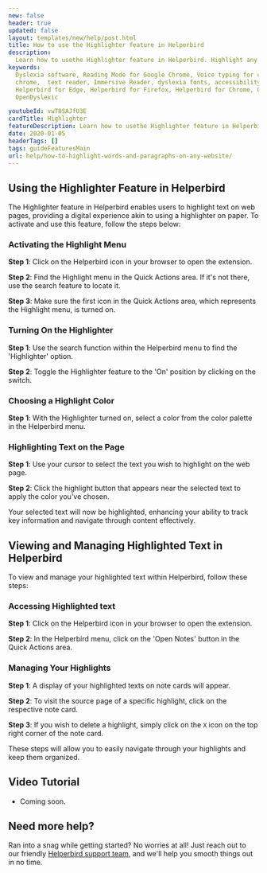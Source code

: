 ```yaml
---
new: false
header: true
updated: false
layout: templates/new/help/post.html
title: How to use the Highlighter feature in Helperbird
description:
  Learn how to usethe Highlighter feature in Helperbird. Highlight any word or paragraph on any website.
keywords:
  Dyslexia software, Reading Mode for Google Chrome, Voice typing for chrome, Text to speech for
  chrome,  text reader, Immersive Reader, dyslexia fonts, accessibility software, dyslexia software,
  Helperbird for Edge, Helperbird for Firefox, Helperbird for Chrome, Opendyslexic for Chrome,
  OpenDyslexic

youtubeId: vwT8SAJfU3E
cardTitle: Highlighter
featureDescription: Learn how to usethe Highlighter feature in Helperbird. Highlight any word or paragraph on any website.
date: 2020-01-05
headerTags: []
tags: guideFeaturesMain
url: help/how-to-highlight-words-and-paragraphs-on-any-website/
---
```



## Using the Highlighter Feature in Helperbird

The Highlighter feature in Helperbird enables users to highlight text on web pages, providing a digital experience akin to using a highlighter on paper. To activate and use this feature, follow the steps below:

### Activating the Highlight Menu

**Step 1**: Click on the Helperbird icon in your browser to open the extension.

**Step 2**: Find the Highlight menu in the Quick Actions area. If it's not there, use the search feature to locate it.

**Step 3**: Make sure the first icon in the Quick Actions area, which represents the Highlight menu, is turned on.

### Turning On the Highlighter

**Step 1**: Use the search function within the Helperbird menu to find the 'Highlighter' option.

**Step 2**: Toggle the Highlighter feature to the 'On' position by clicking on the switch.

### Choosing a Highlight Color

**Step 1**: With the Highlighter turned on, select a color from the color palette in the Helperbird menu.

### Highlighting Text on the Page

**Step 1**: Use your cursor to select the text you wish to highlight on the web page.

**Step 2**: Click the highlight button that appears near the selected text to apply the color you've chosen.

Your selected text will now be highlighted, enhancing your ability to track key information and navigate through content effectively.



## Viewing and Managing Highlighted Text in Helperbird

To view and manage your highlighted text within Helperbird, follow these steps:

### Accessing Highlighted text

**Step 1**: Click on the Helperbird icon in your browser to open the extension.

**Step 2**: In the Helperbird menu, click on the 'Open Notes' button in the Quick Actions area.

### Managing Your Highlights

**Step 1**: A display of your highlighted texts on note cards will appear.

**Step 2**: To visit the source page of a specific highlight, click on the respective note card.

**Step 3**: If you wish to delete a highlight, simply click on the `X` icon on the top right corner of the note card.

These steps will allow you to easily navigate through your highlights and keep them organized.


## Video Tutorial

- Coming soon.



## Need more help?

Ran into a snag while getting started? No worries at all! Just reach out to our friendly [Helperbird support team](/support/), and we'll help you smooth things out in no time.



